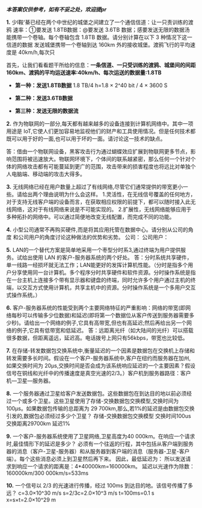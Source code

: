 ***本答案仅供参考，如有不妥之处，欢迎提pr***

**1.** 少l鞍‘綦已经在两个中世纪的城堡之间建立了一个通信信道：让一只责训练的渡鸦
速率：①要发送 1.8TB数据：@要发送 3.6TB 数据；感要发送无限的数据汤
能携带一个卷轴。每个卷轴包含 1.8TB 数据。请分别计算在以下 3 种情况下这一信道的数据
发送城堡携带一个卷轴到达 160km 外的接收城堡。渡鸦飞行的平均速度是 40km/h,每次只

首先，让我们看看题干所给的信息：**一条信道、一只受训练的渡鸦、城堡间的间距160km、渡鸦的平均运送速率:40km/h、每次运送的数据量:1.8TB**

 - **第一种：发送1.8TB数据**
 1.8 TB/4 h=1.8 × 2^40 bit / 4 × 3600 S
 - **第二种：发送3.6TB数据**
 
 - **第三种：发送无限的数据流**
 

**2.** 作为物联网的一部分,每天都有越来越多的设备连接到计算机网络中。其中一项用途是 IoT,它使人们更加容易地监视他们的财产和工具使用情况。但是任何技术都既可以用于好的一面,也可以用于坏的一面。请讨论这一技术的缺点。

答：借由一个物联网设备，黑客攻击行为通过蝴蝶效应扩展到物联网更多节点，影响范围将被迅速放大。物联网环境下，个体间的联系越紧密，那么任何一个针对个体的网络攻击都有可能蔓延到更广的范围，攻击带来的损害程度也将远比对单独个人电脑端、移动端的攻击大得多。

**3.** 无线网络已经在用户数量上超过了有线网络,尽管它们通常提供的带宽更小一些。请给出两个理由说明为什么会这样。
1.灵活性，在无线信号覆盖的任何地方，对于支持无线客户端的设备而言，在获取相应权限的前提下，都可以随时接入此无线网络，这对于有线网络来说是不可能实现的。
2.扩展性，无线网络能够应用于多种拓扑的网络中。可以通过简便地改变无线配置，而完成不同的功能。

**4.** 小型公司通常不再购买硬件,而是将其应用托管在数据中心。请分别从公司的角度
和公司用户的角度讨论这种做法的优势和劣势。
公司：
公司用户：

**5.** LAN的一个替代方案是简单地采用一个枣型分时系3,通过终端为用户提供服务。试给出使用 LAN 的客户-服务器系统的两个好处。
答：分时系统共享硬件，单一线路一经损坏就无法工作；LAN能更好的发挥计算机性能。（分时是指多个用户分享使用同一台计算机。多个程序分时共享硬件和软件资源。分时操作系统是指在一台主机上连接多个带有显示器和键盘的终端，同时允许多个用户通过主机的终端，以交互方式使用计算机，共享主机中的资源。分时操作系统是一个多用户交互式操作系统。）

**6.** 客户-服务器系统的性能受到两个主要网络特征的严重影响：网络的带宽(即网络每秒可以传输多少位数据)和延迟(即将第一个数据位从客户传送到服务器需要多少秒)。请给出一个网络的例子,它具有高带宽,但也有高延迟;然后再给出另一个网络的例子,它具有低带宽和低延迟。
答：远距离光纤（如大陆间的光纤）可以搭载很多数据，但距离遥远，延迟高。电话拨号上网只有56kbps，带宽也比较低。

**7.** 在存储-转发数据包交换系统中,衡量延迟的一个因素是数据包在交换机上存储和转发需要多长时间。假设在一个客户-服务器系统中,客户在纽约而服务器在加州,如果交换时间为 20μs,交换时间是否会成为该系统响应延迟的一个主要因素？假设信号在铜线和光纤中的传播速度是真空光速的2/3。）客户机到服务器路径：客户机—卫星—服务器。

**8.** 一个服务器通过卫星给客户发送数据包。这些数据包在到达目的地以前必须经过一个或多个卫星。这些卫星使用了存储-交换数据包交换模型,交换时间为 100μs。如果数据包传输的总距离为 29 700km,那么,若1%的延迟是由数据包交换引发的,数据包必须经过多少个卫星？
存储-交换数据包交换模型
交换时间100us
交换距离29700km
延迟1%

**9.** 一个客户-服务器系统使用了卫星网络,卫星高度为40 000km。在响应一个请求时,最佳情形下的延迟是多少？
必须有一个往返的行程，其中包括从客户端到服务器的消息（客户-卫星-服务器）和从服务器到客户端的消息（服务器-卫星-客户端）。每个这些消息必须上到卫星然后再下来。 因此，最低延迟为：
所以发送请求到响应一个请求的距离是：4*40000km=160000km。
延迟以光速作为除数：160000km/300 000km/s=533ms

**10.** 一个信号以 2/3 的光速进行传播，经过 100ms 到达目的地。该信号传播了多远？
c=3.0×10^30 m/s
s=2/3c=2.0×10^3 m/s
t=100ms=0.1 s
x=s×t=2.0×10^29 m

